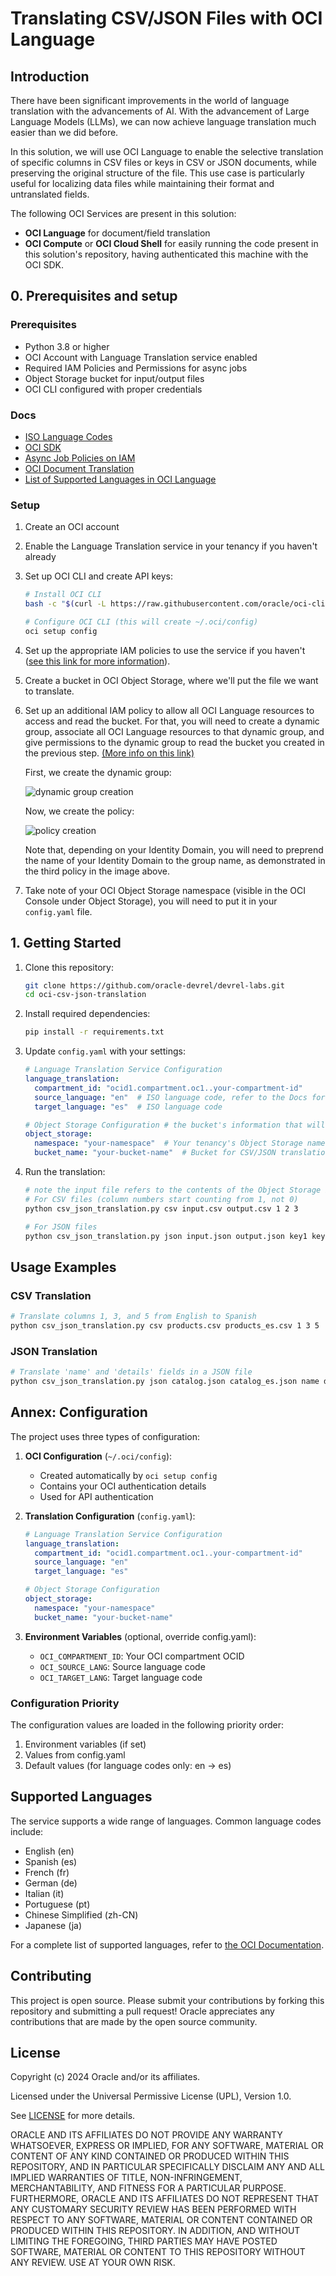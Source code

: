 # Translating CSV/JSON Files with OCI Language

## Introduction

There have been significant improvements in the world of language translation with the advancements of AI. With the advancement of Large Language Models (LLMs), we can now achieve language translation much easier than we did before.

In this solution, we will use OCI Language to enable the selective translation of specific columns in CSV files or keys in CSV or JSON documents, while preserving the original structure of the file. This use case is particularly useful for localizing data files while maintaining their format and untranslated fields.

The following OCI Services are present in this solution:
- **OCI Language** for document/field translation
- **OCI Compute** or **OCI Cloud Shell** for easily running the code present in this solution's repository, having authenticated this machine with the OCI SDK.

## 0. Prerequisites and setup

### Prerequisites

- Python 3.8 or higher
- OCI Account with Language Translation service enabled
- Required IAM Policies and Permissions for async jobs
- Object Storage bucket for input/output files
- OCI CLI configured with proper credentials

### Docs

- [ISO Language Codes](https://en.wikipedia.org/wiki/List_of_ISO_639_language_codes)
- [OCI SDK](https://docs.oracle.com/en-us/iaas/Content/API/Concepts/sdkconfig.htm)
- [Async Job Policies on IAM](https://docs.oracle.com/en-us/iaas/language/using/policies-async-jobs.htm)
- [OCI Document Translation](https://docs.oracle.com/en-us/iaas/language/using/translate-document.htm#translate-document)
- [List of Supported Languages in OCI Language](https://docs.oracle.com/en-us/iaas/language/using/translate.htm#supported-langs)

### Setup

1. Create an OCI account
2. Enable the Language Translation service in your tenancy if you haven't already
3. Set up OCI CLI and create API keys:

   ```bash
   # Install OCI CLI
   bash -c "$(curl -L https://raw.githubusercontent.com/oracle/oci-cli/master/scripts/install/install.sh)"
   
   # Configure OCI CLI (this will create ~/.oci/config)
   oci setup config
   ```

4. Set up the appropriate IAM policies to use the service if you haven't ([see this link for more information](https://docs.oracle.com/en-us/iaas/language/using/policies.htm)).

5. Create a bucket in OCI Object Storage, where we'll put the file we want to translate.

6. Set up an additional IAM policy to allow all OCI Language resources to access and read the bucket. For that, you will need to create a dynamic group, associate all OCI Language resources to that dynamic group, and give permissions to the dynamic group to read the bucket you created in the previous step. [(More info on this link)](https://docs.oracle.com/en-us/iaas/language/using/policies-async-jobs.htm)

   First, we create the dynamic group: 

   ![dynamic group creation](./img/language_dynamic_group.png)

   Now, we create the policy:

   ![policy creation](./img/language_policy.png)

   Note that, depending on your Identity Domain, you will need to preprend the name of your Identity Domain to the group name, as demonstrated in the third policy in the image above.

7. Take note of your OCI Object Storage namespace (visible in the OCI Console under Object Storage), you will need to put it in your `config.yaml` file.

## 1. Getting Started

1. Clone this repository:

   ```bash
   git clone https://github.com/oracle-devrel/devrel-labs.git
   cd oci-csv-json-translation
   ```

2. Install required dependencies:

   ```bash
   pip install -r requirements.txt
   ```

3. Update `config.yaml` with your settings:
   ```yaml
   # Language Translation Service Configuration
   language_translation:
     compartment_id: "ocid1.compartment.oc1..your-compartment-id"
     source_language: "en"  # ISO language code, refer to the Docs for all supported languages & codes
     target_language: "es"  # ISO language code

   # Object Storage Configuration # the bucket's information that will contain input & output documents
   object_storage:
     namespace: "your-namespace"  # Your tenancy's Object Storage namespace
     bucket_name: "your-bucket-name"  # Bucket for CSV/JSON translations
   ```

4. Run the translation:
   ```bash
   # note the input file refers to the contents of the Object Storage bucket, not local files
   # For CSV files (column numbers start counting from 1, not 0)
   python csv_json_translation.py csv input.csv output.csv 1 2 3 

   # For JSON files
   python csv_json_translation.py json input.json output.json key1 key2
   ```

## Usage Examples

### CSV Translation
```bash
# Translate columns 1, 3, and 5 from English to Spanish
python csv_json_translation.py csv products.csv products_es.csv 1 3 5
```

### JSON Translation
```bash
# Translate 'name' and 'details' fields in a JSON file
python csv_json_translation.py json catalog.json catalog_es.json name details
```

## Annex: Configuration

The project uses three types of configuration:

1. **OCI Configuration** (`~/.oci/config`):
   - Created automatically by `oci setup config`
   - Contains your OCI authentication details
   - Used for API authentication

2. **Translation Configuration** (`config.yaml`):
   ```yaml
   # Language Translation Service Configuration
   language_translation:
     compartment_id: "ocid1.compartment.oc1..your-compartment-id"
     source_language: "en"
     target_language: "es"

   # Object Storage Configuration
   object_storage:
     namespace: "your-namespace"
     bucket_name: "your-bucket-name"
   ```

3. **Environment Variables** (optional, override config.yaml):
   - `OCI_COMPARTMENT_ID`: Your OCI compartment OCID
   - `OCI_SOURCE_LANG`: Source language code
   - `OCI_TARGET_LANG`: Target language code

### Configuration Priority

The configuration values are loaded in the following priority order:
1. Environment variables (if set)
2. Values from config.yaml
3. Default values (for language codes only: en -> es)

## Supported Languages

The service supports a wide range of languages. Common language codes include:
- English (en)
- Spanish (es)
- French (fr)
- German (de)
- Italian (it)
- Portuguese (pt)
- Chinese Simplified (zh-CN)
- Japanese (ja)

For a complete list of supported languages, refer to [the OCI Documentation](https://docs.oracle.com/en-us/iaas/language/using/home.htm).

## Contributing

This project is open source. Please submit your contributions by forking this repository and submitting a pull request! Oracle appreciates any contributions that are made by the open source community.

## License

Copyright (c) 2024 Oracle and/or its affiliates.

Licensed under the Universal Permissive License (UPL), Version 1.0.

See [LICENSE](../LICENSE) for more details.

ORACLE AND ITS AFFILIATES DO NOT PROVIDE ANY WARRANTY WHATSOEVER, EXPRESS OR IMPLIED, FOR ANY SOFTWARE, MATERIAL OR CONTENT OF ANY KIND CONTAINED OR PRODUCED WITHIN THIS REPOSITORY, AND IN PARTICULAR SPECIFICALLY DISCLAIM ANY AND ALL IMPLIED WARRANTIES OF TITLE, NON-INFRINGEMENT, MERCHANTABILITY, AND FITNESS FOR A PARTICULAR PURPOSE. FURTHERMORE, ORACLE AND ITS AFFILIATES DO NOT REPRESENT THAT ANY CUSTOMARY SECURITY REVIEW HAS BEEN PERFORMED WITH RESPECT TO ANY SOFTWARE, MATERIAL OR CONTENT CONTAINED OR PRODUCED WITHIN THIS REPOSITORY. IN ADDITION, AND WITHOUT LIMITING THE FOREGOING, THIRD PARTIES MAY HAVE POSTED SOFTWARE, MATERIAL OR CONTENT TO THIS REPOSITORY WITHOUT ANY REVIEW. USE AT YOUR OWN RISK.